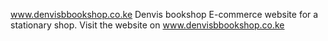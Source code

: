www.denvisbbookshop.co.ke
Denvis bookshop
E-commerce website for a stationary shop.
Visit the website on www.denvisbbookshop.co.ke
